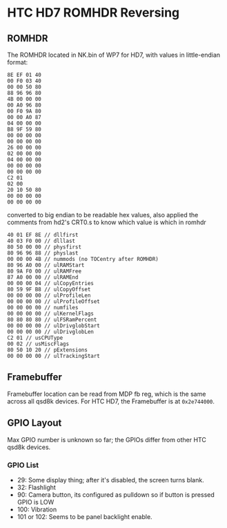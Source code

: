 # HTC HD7 ROMHDR Reversing

## ROMHDR

The ROMHDR located in NK.bin of WP7 for HD7, with values in little-endian format:

```hex
8E EF 01 40
00 F0 03 40
00 00 50 80
88 96 96 80
4B 00 00 00
00 A0 96 80
00 F0 9A 80
00 00 A0 87
04 00 00 00
B8 9F 59 80
00 00 00 00
00 00 00 00
26 00 00 00
02 00 00 00
04 00 00 00
00 00 00 00
00 00 00 00
C2 01
02 00
20 10 50 80
00 00 00 00
00 00 00 00
```

converted to big endian to be readable hex values, also applied the comments from hd2's CRT0.s to know which value is which in romhdr

```hex
40 01 EF 8E // dllfirst
40 03 F0 00 // dlllast
80 50 00 00 // physfirst
80 96 96 88 // physlast
00 00 00 4B // nummods (no TOCentry after ROMHDR)
80 96 A0 00 // ulRAMStart
80 9A F0 00 // ulRAMFree
87 A0 00 00 // ulRAMEnd
00 00 00 04 // ulCopyEntries
80 59 9F B8 // ulCopyOffset
00 00 00 00 // ulProfileLen
00 00 00 00 // ulProfileOffset
00 00 00 00 // numfiles
00 00 00 00 // ulKernelFlags
80 80 80 80 // ulFSRamPercent
00 00 00 00 // ulDrivglobStart
00 00 00 00 // ulDrivglobLen
C2 01 // usCPUType
00 02 // usMiscFlags
80 50 10 20 // pExtensions
00 00 00 00 // ulTrackingStart
```

## Framebuffer

Framebuffer location can be read from MDP fb reg, which is the same across all qsd8k devices. For HTC HD7, the Framebuffer is at `0x2e744000`.

## GPIO Layout

Max GPIO number is unknown so far; the GPIOs differ from other HTC qsd8k devices.

### GPIO List

- 29: Some display thing; after it's disabled, the screen turns blank.
- 32: Flashlight
- 90: Camera button, its configured as pulldown so if button is pressed GPIO is LOW
- 100: Vibration
- 101 or 102: Seems to be panel backlight enable.
